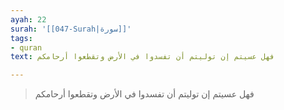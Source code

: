 ```yaml
---
ayah: 22
surah: '[[047-Surah|سورة]]'
tags:
- quran
text: فهل عسيتم إن توليتم أن تفسدوا في الأرض وتقطعوا أرحامكم

---
```

> فهل عسيتم إن توليتم أن تفسدوا في الأرض وتقطعوا أرحامكم
